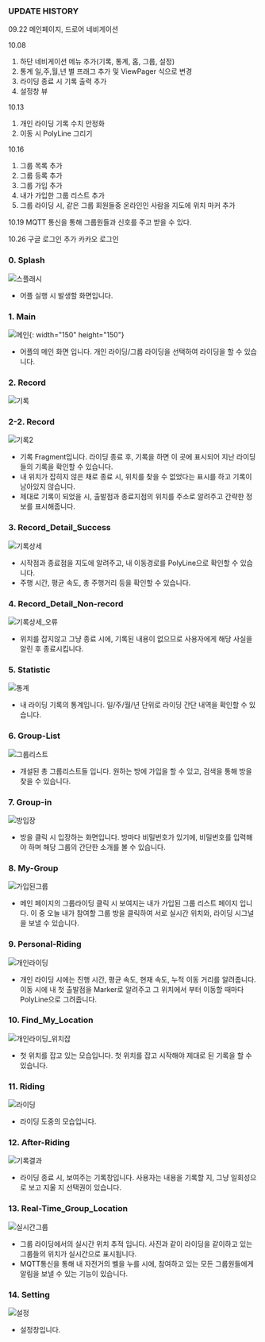 ### UPDATE HISTORY
09.22 메인페이지, 드로어 네비게이션

10.08 
  1) 하단 네비게이션 메뉴 추가(기록, 통계, 홈, 그룹, 설정)
  2) 통계 일,주,월,년 별 프래그 추가 및 ViewPager 식으로 변경
  3) 라이딩 종료 시 기록 출력 추가
  4) 설정창 뷰 
  
10.13
  1) 개인 라이딩 기록 수치 안정화
  2) 이동 시 PolyLine 그리기 
  
10.16
  1) 그룹 목록 추가
  2) 그룹 등록 추가
  3) 그룹 가입 추가
  4) 내가 가입한 그룹 리스트 추가
  5) 그룹 라이딩 시, 같은 그룹 회원들중 온라인인 사람을 지도에 위치 마커 추가
  
10.19
     MQTT 통신을 통해 그룹원들과 신호를 주고 받을 수 있다. 
     
10.26
     구글 로그인 추가
     카카오 로그인 
     
### 0. Splash
![스플래시](https://user-images.githubusercontent.com/58909988/97797799-5c407400-1c63-11eb-8afa-60dc9e8cdc58.jpg)

- 어플 실행 시 발생할 화면입니다.
     
### 1. Main 
![메인](https://user-images.githubusercontent.com/58909988/97797796-5b0f4700-1c63-11eb-8e79-b6b806576cbd.jpg){: width="150" height="150"}

- 어플의 메인 화면 입니다. 개인 라이딩/그룹 라이딩을 선택하여 라이딩을 할 수 있습니다.

### 2. Record
![기록](https://user-images.githubusercontent.com/58909988/97797807-5f3b6480-1c63-11eb-91d8-256e2249251f.jpg)

### 2-2. Record
![기록2](https://user-images.githubusercontent.com/58909988/97797789-577bc000-1c63-11eb-8fcd-026a1266ab9b.jpg)

- 기록 Fragment입니다. 라이딩 종료 후, 기록을 하면 이 곳에 표시되어 지난 라이딩들의 기록을 확인할 수 있습니다.
- 내 위치가 잡히지 않은 채로 종료 시, 위치를 찾을 수 없었다는 표시를 하고 기록이 남아있지 않습니다.
- 제대로 기록이 되었을 시, 출발점과 종료지점의 위치를 주소로 알려주고 간략한 정보를 표시해줍니다.

### 3. Record_Detail_Success
![기록상세](https://user-images.githubusercontent.com/58909988/97797791-59458380-1c63-11eb-91c2-989c33cf5de4.jpg)

- 시작점과 종료점을 지도에 알려주고, 내 이동경로를 PolyLine으로 확인할 수 있습니다.
- 주행 시간, 평균 속도, 총 주행거리 등을 확인할 수 있습니다.

### 4. Record_Detail_Non-record
![기록상세_오류](https://user-images.githubusercontent.com/58909988/97797794-5a76b080-1c63-11eb-9b8e-4192f7c81ba6.jpg)

- 위치를 잡지않고 그냥 종료 시에, 기록된 내용이 없으므로 사용자에게 해당 사실을 알린 후 종료시킵니다.

### 5. Statistic
![통계](https://user-images.githubusercontent.com/58909988/97797801-5d71a100-1c63-11eb-9e02-1c68cc577da9.jpg)

- 내 라이딩 기록의 통계입니다. 일/주/월/년 단위로 라이딩 간단 내역을 확인할 수 있습니다.

### 6. Group-List
![그룹리스트](https://user-images.githubusercontent.com/58909988/97797806-5f3b6480-1c63-11eb-9a13-174b1b303ec7.jpg)

- 개설된 총 그룹리스트들 입니다. 원하는 방에 가입을 할 수 있고, 검색을 통해 방을 찾을 수 있습니다.

### 7. Group-in
![방입장](https://user-images.githubusercontent.com/58909988/97797797-5ba7dd80-1c63-11eb-85b4-55215b388940.jpg)

- 방을 클릭 시 입장하는 화면입니다. 방마다 비밀번호가 있기에, 비밀번호를 입력해야 하며 해당 그룹의 간단한 소개를 볼 수 있습니다.

### 8. My-Group
![가입된그룹](https://user-images.githubusercontent.com/58909988/97797802-5e0a3780-1c63-11eb-997e-5e6b38f435b3.jpg)

- 메인 페이지의 그룹라이딩 클릭 시 보여지는 내가 가입된 그룹 리스트 페이지 입니다. 이 중 오늘 내가 참여할 그룹 방을 클릭하여 서로 실시간 위치와, 라이딩 시그널을 보낼 수 있습니다.

### 9. Personal-Riding
![개인라이딩](https://user-images.githubusercontent.com/58909988/97797803-5e0a3780-1c63-11eb-8639-a34a9b43ded2.jpg)

- 개인 라이딩 시에는 진행 시간, 평균 속도, 현재 속도, 누적 이동 거리를 알려줍니다. 이동 시에 내 첫 출발점을 Marker로 알려주고 그 위치에서 부터 이동할 때마다 PolyLine으로 그려줍니다.

### 10. Find_My_Location
![개인라이딩_위치잡](https://user-images.githubusercontent.com/58909988/97797805-5ea2ce00-1c63-11eb-9117-63ddaadb8119.jpg)

- 첫 위치를 잡고 있는 모습입니다. 첫 위치를 잡고 시작해야 제대로 된 기록을 할 수 있습니다.

### 11. Riding
![라이딩](https://user-images.githubusercontent.com/58909988/97797795-5a76b080-1c63-11eb-9a3c-e3c6b4eaf00d.jpg)

- 라이딩 도중의 모습입니다.

### 12. After-Riding
![기록결과](https://user-images.githubusercontent.com/58909988/97797790-58aced00-1c63-11eb-938c-4c2ae72d48ca.jpg)

- 라이딩 종료 시, 보여주는 기록창입니다. 사용자는 내용을 기록할 지, 그냥 일회성으로 보고 지울 지 선택권이 있습니다.

### 13. Real-Time_Group_Location
![실시간그룹](https://user-images.githubusercontent.com/58909988/97797800-5cd90a80-1c63-11eb-9cdd-86f4fad32b03.jpg)

- 그룹 라이딩에서의 실시간 위치 추적 입니다. 사진과 같이 라이딩을 같이하고 있는 그룹들의 위치가 실시간으로 표시됩니다. 
- MQTT통신을 통해 내 자전거의 벨을 누를 시에, 참여하고 있는 모든 그룹원들에게 알림을 보낼 수 있는 기능이 있습니다.

### 14. Setting
![설정](https://user-images.githubusercontent.com/58909988/97797798-5c407400-1c63-11eb-8b17-b2b024209ed2.jpg)

- 설정창입니다. 
